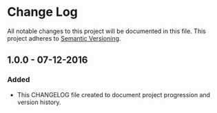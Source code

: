 # Change Log
All notable changes to this project will be documented in this file.
This project adheres to [Semantic Versioning](http://semver.org/).

## 1.0.0 - 07-12-2016
### Added
- This CHANGELOG file created to document project progression and version history.
